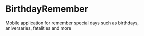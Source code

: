# BirthdayRemember
Mobile application for remember special days such as birthdays, aniversaries, fatalities and more
